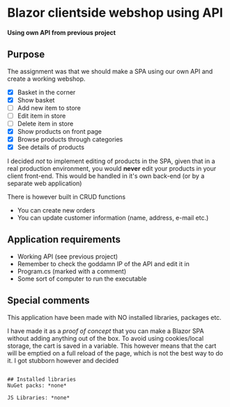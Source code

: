 # Blazor clientside webshop using API
#### Using own API from previous project

## Purpose
The assignment was that we should make a SPA using our own API and
create a working webshop.

- [x] Basket in the corner
- [x] Show basket
- [ ] Add new item to store
- [ ] Edit item in store
- [ ] Delete item in store
- [x] Show products on front page
- [x] Browse products through categories
- [x] See details of products

I decided *not* to implement editing of products in the SPA, given
that in a real production environment, you would **never** edit your
products in your client front-end. This would be handled in it's own
back-end (or by a separate web application)

There is however built in CRUD functions
- You can create new orders
- You can update customer information (name, address, e-mail etc.)

## Application requirements
- Working API (see previous project)
- Remember to check the goddamn IP of the API and edit it in
- Program.cs (marked with a comment)
- Some sort of computer to run the executable

## Special comments
This application have been made with NO installed libraries, packages etc.

I have made it as a *proof of concept* that you can make a Blazor
SPA without adding anything out of the box. To avoid using
cookies/local storage, the cart is saved in a variable. This however
means that the cart will be emptied on a full reload of the page,
which is not the best way to do it. I got stubborn however and decided
~~~~to avoid any extras - even if this resulted in ugly coding.

## Installed libraries
NuGet packs: *none*

JS Libraries: *none*